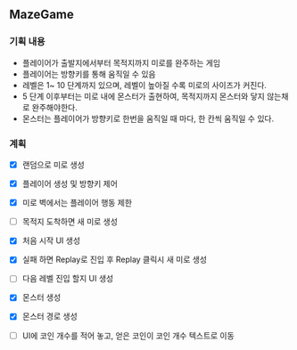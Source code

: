 ## MazeGame

### 기획 내용

- 플레이어가 출발지에서부터 목적지까지 미로를 완주하는 게임
- 플레이어는 방향키를 통해 움직일 수 있음
- 레벨은 1~ 10 단계까지 있으며, 레벨이 높아질 수록 미로의 사이즈가 커진다.
- 5 단계 이후부터는 미로 내에 몬스터가 출현하여, 목적지까지 몬스터와 닿지 않는채로 완주해야한다.
- 몬스터는 플레이어가 방향키로 한번을 움직일 때 마다, 한 칸씩 움직일 수 있다.


### 계획

- [x] 랜덤으로 미로 생성
- [x] 플레이어 생성 및 방향키 제어
- [x] 미로 벽에서는 플레이어 행동 제한
- [ ] 목적지 도착하면 새 미로 생성
- [x] 처음 시작 UI 생성
- [x] 실패 하면 Replay로 진입 후 Replay 클릭시 새 미로 생성
- [ ] 다음 레벨 진입 할지 UI 생성
- [x] 몬스터 생성
- [x] 몬스터 경로 생성
- [ ] UI에 코인 개수를 적어 놓고, 얻은 코인이 코인 개수 텍스트로 이동

